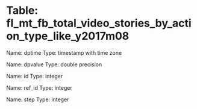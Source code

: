 Table: fl_mt_fb_total_video_stories_by_action_type_like_y2017m08
================================================================

Name: dptime
Type: timestamp with time zone

Name: dpvalue
Type: double precision

Name: id
Type: integer

Name: ref_id
Type: integer

Name: step
Type: integer

